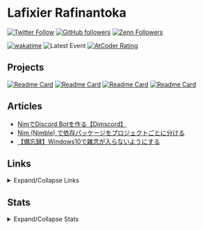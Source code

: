 # Lafixier Rafinantoka

[![Twitter Follow](https://img.shields.io/twitter/follow/lafixier?style=social)](https://twitter.com/intent/follow?screen_name=lafixier)
[![GitHub followers](https://img.shields.io/github/followers/lfxr?style=social)](https://github.com/lfxr)
[![Zenn Followers](https://badgen.org/img/zenn/lafixier/followers?style=social)](https://zenn.dev/lafixier)

[![wakatime](https://wakatime.com/badge/user/25575c52-1e36-49a7-8a4f-c044c64d7c6f.svg)](https://wakatime.com/@25575c52-1e36-49a7-8a4f-c044c64d7c6f)
![Latest Event](https://img.shields.io/badge/dynamic/json?label=Latest%20event&query=%24%5B0%5D.created_at&url=https%3A%2F%2Fapi.github.com%2Fusers%2Flfxr%2Fevents)
[![AtCoder Rating](https://badgen.org/img/atcoder/lafixier/rating/algorithm?style=flat)](https://atcoder.jp/users/lafixier?contestType=algo)

<!-- ![GitHub Contribution Snake](https://raw.githubusercontent.com/lfxr/lfxr/main/images/github-snake-dark.svg) -->
<!-- [![Qiita Followers](https://badgen.org/img/qiita/lafixier/followers?style=social)](https://qiita.com/lafixier) -->
<!-- [![lafixier](https://img.shields.io/endpoint?url=https%3A%2F%2Fatcoder-badges.now.sh%2Fapi%2Fatcoder%2Fjson%2Flafixier)](https://atcoder.jp/users/lafixier) --

<!-- ## Pinned Repos

<!-- [![Readme Card](https://github-readme-stats-gamma-gules.vercel.app/api/pin/?theme=onedark&username=lfxr&repo=aviutliem-cli)](https://github.com/lafixier/aviutliem-cli) -->
<!-- [![Readme Card](https://github-readme-stats-gamma-gules.vercel.app/api/pin/?theme=onedark&username=lafixier&repo=aviutliem)](https://github.com/lafixier/aviutliem) -->
<!-- [![Readme Card](https://github-readme-stats-gamma-gules.vercel.app/api/pin/?theme=onedark&username=lafixier&repo=katima)](https://github.com/lafixier/katima)
[![Readme Card](https://github-readme-stats-gamma-gules.vercel.app/api/pin/?theme=onedark&username=lafixier&repo=brwsng-qol)](https://github.com/lafixier/brwsng-qol)
[![Readme Card](https://github-readme-stats-gamma-gules.vercel.app/api/pin/?theme=onedark&username=lafixier&repo=dotfiles)](https://github.com/lafixier/dotfiles)
[![Readme Card](https://github-readme-stats-gamma-gules.vercel.app/api/pin/?theme=onedark&username=lafixier&repo=fish-env-build-script)](https://github.com/lafixier/fish-env-build-script) -->
<!-- [![Readme Card](https://github-readme-stats-gamma-gules.vercel.app/api/pin/?theme=onedark&username=lafixier&repo=repo)](https://github.com/lafixier/repo) -->

<!-- > [!Caution] -->
<!-- > Temporarily Out of Service -->

## Projects
[![Readme Card](https://github-readme-stats.vercel.app/api/pin/?theme=aura_dark&username=lfxr&repo=gasula-nim)](https://github.com/lfxr/gasula-nim)
[![Readme Card](https://github-readme-stats.vercel.app/api/pin/?theme=aura_dark&username=lfxr&repo=c3k)](https://github.com/lfxr/c3k)
[![Readme Card](https://github-readme-stats.vercel.app/api/pin/?theme=aura_dark&username=lfxr&repo=aulrail-core)](https://github.com/lfxr/aulrail-core)
[![Readme Card](https://github-readme-stats.vercel.app/api/pin/?theme=aura_dark&username=lfxr&repo=railafter-core)](https://github.com/lfxr/railafter-core)

## Articles

- [NimでDiscord Botを作る【Dimscord】](https://zenn.dev/lafixier/articles/create-discord-bot-in-nim-using-dimscord)
- [Nim (Nimble) で依存パッケージをプロジェクトごとに分ける](https://zenn.dev/lafixier/scraps/0246cb279a9753)
- [【備忘録】Windows10で雑念が入らないようにする](https://zenn.dev/lafixier/articles/eliminating-distractions-caused-by-windows-10)

## Links

<details><summary>Expand/Collapse Links</summary>

### Social Media

| Service       | Account                                                          |
| :------------ | :--------------------------------------------------------------- |
| Twitter       | [lafixier](https://twitter.com/lafixier)                         |
| Discord       | [lafixier#1444](https://discordapp.com/users/873474894032146453) |
| Misskey.io    | [lafixier](https://misskey.io/@lafixier)                         |
| misskey.dev   | [lafixier](https://misskey.dev/@lafixier)                        |

### Blogs / Notes

| Service  | Account                                  |
| :------- | :--------------------------------------- |
| Scrapbox | [lafixier](https://scrapbox.io/lafixier) |
| Qiita    | [lafixier](https://qiita.com/lafixier)   |
| Zenn     | [lafixier](https://zenn.dev/lafixier)    |
| dev.to   | [lafixier](https://dev.to/lafixier)      |

### Dev

| Service    | Account                                    |
| :--------- | :----------------------------------------- |
| GitHub     | [lfxr](https://github.com/lfxr)    |
| GitLab     | [lfxr](https://gitlab.com/lfxr)    |
| WakaTime   | [lfxr](https://wakatime.com/@lfxr) |

### Competitions

| Service | Account                                       |
| :------ | :-------------------------------------------- |
| AtCoder | [lafixier](https://atcoder.jp/users/lafixier) |
| CTFtime | [lafixier](https://ctftime.org/team/179539)   |

### Others

| Service | Account                                       |
| :------ | :-------------------------------------------- |
| Annict | [@lafixier](https://annict.com/@lafixier) |

</details>

## Stats

<details><summary>Expand/Collapse Stats</summary>
<br>
  
[![GitHub Streak](https://streak-stats.demolab.com?user=lfxr&theme=github-dark)](https://git.io/streak-stats)
 
[![trophy](https://github-profile-trophy.vercel.app/?username=lfxr&theme=onedark&row=2&column=3)](https://github.com/ryo-ma/github-profile-trophy)

<a><img alt="github stats" height="150px" src="https://github-readme-stats-gamma-gules.vercel.app/api?username=lfxr&theme=onedark&show_icons=ture&count_private=true" /></a>
<a><img alt="Top Langs" height="150px" src="https://github-readme-stats-gamma-gules.vercel.app/api/top-langs/?username=lfxr&layout=compact&show_icons=true&theme=onedark" /></a>
<a><img alt="Top Langs" height="150px" src="https://github-profile-summary-cards.vercel.app/api/cards/profile-details?username=lfxr&theme=dracula" /></a>
</details>
